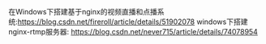 在Windows下搭建基于nginx的视频直播和点播系统:https://blog.csdn.net/fireroll/article/details/51902078
windows下搭建nginx-rtmp服务器:
https://blog.csdn.net/never715/article/details/74078954